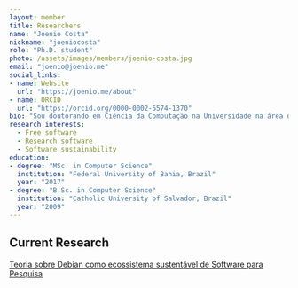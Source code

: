 ```yaml
---
layout: member
title: Researchers
name: "Joenio Costa"
nickname: "joeniocosta"
role: "Ph.D. student"
photo: /assets/images/members/joenio-costa.jpg
email: "joenio@joenio.me"
social_links:
- name: Website
  url: "https://joenio.me/about"
- name: ORCID
  url: "https://orcid.org/0000-0002-5574-1370"
bio: "Sou doutorando em Ciência da Computação na Universidade na área de Engenheiro de Software pela Universidade Federal da Bahia (UFBA)."
research_interests:
  - Free software
  - Research software
  - Software sustainability
education:
- degree: "MSc. in Computer Science"
  institution: "Federal University of Bahia, Brazil"
  year: "2017"
- degree: "B.Sc. in Computer Science"
  institution: "Catholic University of Salvador, Brazil"
  year: "2009"
---
```


## Current Research

[Teoria sobre Debian como ecossistema sustentável de Software para Pesquisa](/research/ecossistema-debian-research-software)

